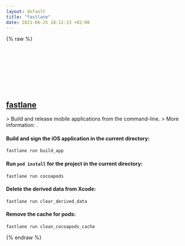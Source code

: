 ```yaml
---
layout: default
title: "fastlane"
date: 2021-06-25 18:12:13 +02:00
---
```

{% raw %}
<h2 id="fastlane">
  <a href="/en/common/fastlane.html">fastlane</a> <a href="#fastlane"><svg class="icon">
    <use href="/assets/images/unicode_sprite.svg#link" />
  </svg></a>
</h2>
> Build and release mobile applications from the command-line.
> More information: <https://docs.fastlane.tools/actions/>.

#### Build and sign the iOS application in the current directory:
```shell
fastlane run build_app
```
#### Run `pod install` for the project in the current directory:
```shell
fastlane run cocoapods
```
#### Delete the derived data from Xcode:
```shell
fastlane run clear_derived_data
```
#### Remove the cache for pods:
```shell
fastlane run clean_cocoapods_cache
```
{% endraw %}